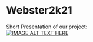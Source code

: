 # Webster2k21
<h>Short Presentation of our project:<br/>
[![IMAGE ALT TEXT HERE](https://img.youtube.com/vi/5z_HKWFjD08/0.jpg)](https://www.youtube.com/watch?v=5z_HKWFjD08)
